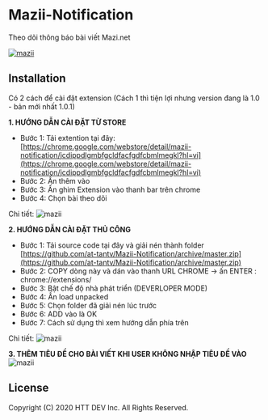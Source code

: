 # Mazii-Notification

Theo dõi thông báo bài viết Mazi.net

[![mazii](https://www.upsieutoc.com/images/2020/07/09/banner3.png)](https://www.youtube.com/channel/UCwuI7sMzlNXae3jtazkJK8w) 

## Installation

Có 2 cách để cài đặt extension (Cách 1 thì tiện lợi nhưng version đang là 1.0 - bản mới nhất 1.0.1)

**1. HƯỚNG DẪN CÀI ĐẶT TỪ STORE**
* Bước 1: Tải extention tại đây: 
[https://chrome.google.com/webstore/detail/mazii-notification/jcdippdlgmbfgcldfacfgdfcbmlmegkl?hl=vi](https://chrome.google.com/webstore/detail/mazii-notification/jcdippdlgmbfgcldfacfgdfcbmlmegkl?hl=vi) 
* Bước 2: Ấn thêm vào 
* Bước 3: Ấn ghim Extension vào thanh bar trên chrome
* Bước 4: Chọn bài theo dõi

Chi tiết:
![mazii](https://www.upsieutoc.com/images/2020/07/09/huong-dan-cai-dat-tu-store.png)

**2. HƯỚNG DẪN CÀI ĐẶT THỦ CÔNG**
* Bước 1:  Tải source code tại đây và giải nén thành folder 
[https://github.com/at-tantv/Mazii-Notification/archive/master.zip](https://github.com/at-tantv/Mazii-Notification/archive/master.zip) 
* Bước 2: COPY dòng này và dán vào thanh URL CHROME -> ấn ENTER : chrome://extensions/
* Bước 3: Bật chế độ nhà phát triển (DEVERLOPER MODE)
* Bước 4: Ấn load unpacked
* Bước 5: Chọn folder đã giải nén lúc trước 
* Bước 6: ADD vào là OK
* Bước 7: Cách sử dụng thì xem hướng dẫn phía trên

Chi tiết:
![mazii](https://www.upsieutoc.com/images/2020/07/09/huongdancaifolder.png)

**3. THÊM TIÊU ĐỀ CHO BÀI VIẾT KHI USER KHÔNG NHẬP TIÊU ĐỀ VÀO**
![mazii](https://www.upsieutoc.com/images/2020/07/09/themtieude.jpg)

License
-------

Copyright (C) 2020 HTT DEV Inc. All Rights Reserved.

